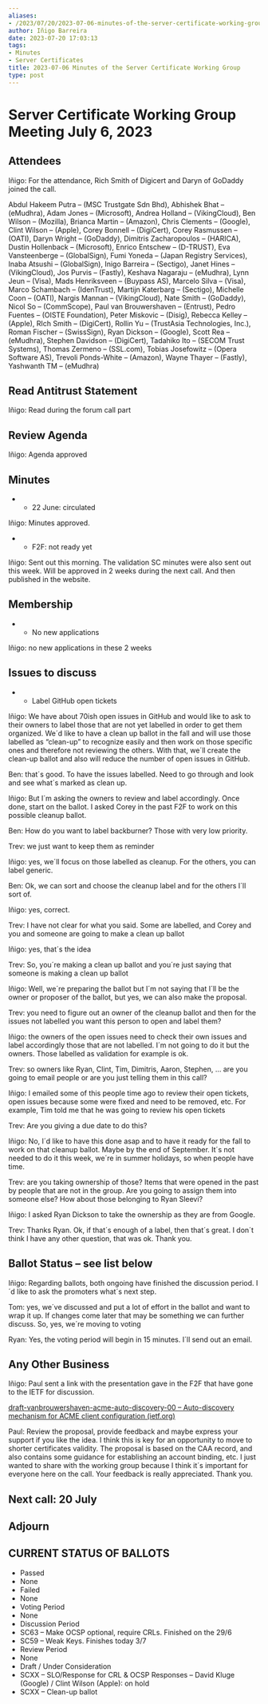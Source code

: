 ```yaml
---
aliases:
- /2023/07/20/2023-07-06-minutes-of-the-server-certificate-working-group/
author: Iñigo Barreira
date: 2023-07-20 17:03:13
tags:
- Minutes
- Server Certificates
title: 2023-07-06 Minutes of the Server Certificate Working Group
type: post
---
```


# Server Certificate Working Group Meeting July 6, 2023

## Attendees

Iñigo: For the attendance, Rich Smith of Digicert and Daryn of GoDaddy joined the call.

Abdul Hakeem Putra – (MSC Trustgate Sdn Bhd), Abhishek Bhat – (eMudhra), Adam Jones – (Microsoft), Andrea Holland – (VikingCloud), Ben Wilson – (Mozilla), Brianca Martin – (Amazon), Chris Clements – (Google), Clint Wilson – (Apple), Corey Bonnell – (DigiCert), Corey Rasmussen – (OATI), Daryn Wright – (GoDaddy), Dimitris Zacharopoulos – (HARICA), Dustin Hollenback – (Microsoft), Enrico Entschew – (D-TRUST), Eva Vansteenberge – (GlobalSign), Fumi Yoneda – (Japan Registry Services), Inaba Atsushi – (GlobalSign), Inigo Barreira – (Sectigo), Janet Hines – (VikingCloud), Jos Purvis – (Fastly), Keshava Nagaraju – (eMudhra), Lynn Jeun – (Visa), Mads Henriksveen – (Buypass AS), Marcelo Silva – (Visa), Marco Schambach – (IdenTrust), Martijn Katerbarg – (Sectigo), Michelle Coon – (OATI), Nargis Mannan – (VikingCloud), Nate Smith – (GoDaddy), Nicol So – (CommScope), Paul van Brouwershaven – (Entrust), Pedro Fuentes – (OISTE Foundation), Peter Miskovic – (Disig), Rebecca Kelley – (Apple), RIch Smith – (DigiCert), Rollin Yu – (TrustAsia Technologies, Inc.), Roman Fischer – (SwissSign), Ryan Dickson – (Google), Scott Rea – (eMudhra), Stephen Davidson – (DigiCert), Tadahiko Ito – (SECOM Trust Systems), Thomas Zermeno – (SSL.com), Tobias Josefowitz – (Opera Software AS), Trevoli Ponds-White – (Amazon), Wayne Thayer – (Fastly), Yashwanth TM – (eMudhra)

## Read Antitrust Statement

Iñigo: Read during the forum call part

## Review Agenda

Iñigo: Agenda approved

## Minutes

- - 22 June: circulated

Iñigo: Minutes approved.

- - F2F: not ready yet

Iñigo: Sent out this morning. The validation SC minutes were also sent out this week. Will be approved in 2 weeks during the next call. And then published in the website.

## Membership

- - No new applications

Iñigo: no new applications in these 2 weeks

## Issues to discuss

- - Label GitHub open tickets

Iñigo: We have about 70ish open issues in GitHub and would like to ask to their owners to label those that are not yet labelled in order to get them organized. We´d like to have a clean up ballot in the fall and will use those labelled as “clean-up” to recognize easily and then work on those specific ones and therefore not reviewing the others. With that, we´ll create the clean-up ballot and also will reduce the number of open issues in GitHub.

Ben: that´s good. To have the issues labelled. Need to go through and look and see what´s marked as clean up.

Iñigo: But I´m asking the owners to review and label accordingly. Once done, start on the ballot. I asked Corey in the past F2F to work on this possible cleanup ballot.

Ben: How do you want to label backburner? Those with very low priority.

Trev: we just want to keep them as reminder

Iñigo: yes, we´ll focus on those labelled as cleanup. For the others, you can label generic.

Ben: Ok, we can sort and choose the cleanup label and for the others I´ll sort of.

Iñigo: yes, correct.

Trev: I have not clear for what you said. Some are labelled, and Corey and you and someone are going to make a clean up ballot

Iñigo: yes, that´s the idea

Trev: So, you´re making a clean up ballot and you´re just saying that someone is making a clean up ballot

Iñigo: Well, we´re preparing the ballot but I´m not saying that I´ll be the owner or proposer of the ballot, but yes, we can also make the proposal.

Trev: you need to figure out an owner of the cleanup ballot and then for the issues not labelled you want this person to open and label them?

Iñigo: the owners of the open issues need to check their own issues and label accordingly those that are not labelled. I´m not going to do it but the owners. Those labelled as validation for example is ok.

Trev: so owners like Ryan, Clint, Tim, Dimitris, Aaron, Stephen, … are you going to email people or are you just telling them in this call?

Iñigo: I emailed some of this people time ago to review their open tickets, open issues because some were fixed and need to be removed, etc. For example, Tim told me that he was going to review his open tickets

Trev: Are you giving a due date to do this?

Iñigo: No, I´d like to have this done asap and to have it ready for the fall to work on that cleanup ballot. Maybe by the end of September. It´s not needed to do it this week, we´re in summer holidays, so when people have time.

Trev: are you taking ownership of those? Items that were opened in the past by people that are not in the group. Are you going to assign them into someone else? How about those belonging to Ryan Sleevi?

Iñigo: I asked Ryan Dickson to take the ownership as they are from Google.

Trev: Thanks Ryan. Ok, if that´s enough of a label, then that´s great. I don´t think I have any other question, that was ok. Thank you.

## Ballot Status – see list below

Iñigo: Regarding ballots, both ongoing have finished the discussion period. I´d like to ask the promoters what´s next step.

Tom: yes, we´ve discussed and put a lot of effort in the ballot and want to wrap it up. If changes come later that may be something we can further discuss. So, yes, we´re moving to voting

Ryan: Yes, the voting period will begin in 15 minutes. I´ll send out an email.

## Any Other Business

Iñigo: Paul sent a link with the presentation gave in the F2F that have gone to the IETF for discussion.

[draft-vanbrouwershaven-acme-auto-discovery-00 – Auto-discovery mechanism for ACME client configuration (ietf.org)][1]

Paul: Review the proposal, provide feedback and maybe express your support if you like the idea. I think this is key for an opportunity to move to shorter certificates validity. The proposal is based on the CAA record, and also contains some guidance for establishing an account binding, etc. I just wanted to share with the working group because I think it´s important for everyone here on the call. Your feedback is really appreciated. Thank you.

## Next call: 20 July

## Adjourn

## CURRENT STATUS OF BALLOTS

- Passed
- None
- Failed
- None
- Voting Period
- None
- Discussion Period
- SC63 – Make OCSP optional, require CRLs. Finished on the 29/6
- SC59 – Weak Keys. Finishes today 3/7
- Review Period
- None
- Draft / Under Consideration
- SCXX – SLO/Response for CRL & OCSP Responses – David Kluge (Google) / Clint Wilson (Apple): on hold
- SCXX – Clean-up ballot

[1]: https://datatracker.ietf.org/doc/draft-vanbrouwershaven-acme-auto-discovery/